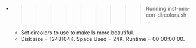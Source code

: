 * >>>>>>>>> Running inst-min-con-dircolors.sh ...
  * Set dircolors to use  to make ls more beautiful.
  * Disk size = 1248104K. Space Used = 24K. Runtime = 00:00:00:00.
